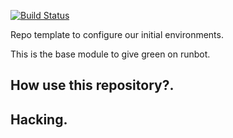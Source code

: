 [![Build Status](https://travis-ci.org/Vauxoo/vauxooci-template.svg?branch=8.0)](https://travis-ci.org/Vauxoo/vauxooci-template)


Repo template to configure our initial environments.

This is the base module to give green on runbot.

How use this repository?.
---


Hacking.
---
